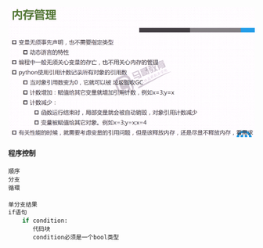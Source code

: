 ![python基礎語法](./image/neicun.png)
#### 程序控制
```bash
順序
分支
循環

单分支结果
if语句
    if condition:
       代码块
       condition必须是一个bool类型
```
